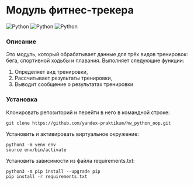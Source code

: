# Модуль фитнес-трекера
![Python](https://img.shields.io/badge/Python-3776AB?style=for-the-badge&logo=python&logoColor=white)
![Python](https://img.shields.io/badge/flake8-3776AB?style=for-the-badge&logo=python&logoColor=white)
![Python](https://img.shields.io/badge/pytest-3776AB?style=for-the-badge&logo=python&logoColor=white)
### Описание
Это модуль, который обрабатывает данные для трёх видов тренировок: бега, спортивной ходьбы и плавания.
Выполняет следующие функции:
1. Определяет вид тренировки,
2. Рассчитывает результаты тренировки,
3. Выводит сообщение о результатах тренировки
### Установка
Клонировать репозиторий и перейти в него в командной строке:
```
git clone https://github.com/yandex-praktikum/hw_python_oop.git
``` 
Установить и активировать виртуальное окружение:
``` 
python3 -m venv env
source env/bin/activate
```
Установить зависимости из файла requirements.txt:
```
python3 -m pip install --upgrade pip
pip install -r requirements.txt
``` 
